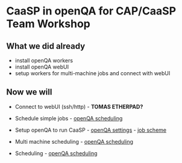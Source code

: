 # CaaSP in openQA for CAP/CaaSP Team Workshop

## What we did already
 - install openQA workers
 - install openQA webUI
 - setup workers for multi-machine jobs and connect with webUI

## Now we will
 - Connect to webUI (ssh/http) - **TOMAS ETHERPAD?**
 - Schedule simple jobs - [openQA scheduling](scheduling_single.md)
 - Setup openQA to run CaaSP - [openQA settings](scheduling_jobs.md) - [job scheme](openqa_scheme.md)
 - Multi machine scheduling - [openQA scheduling](scheduling_multi.md)
 
 - Scheduling - [openQA scheduling](scheduling_jobs.md)
